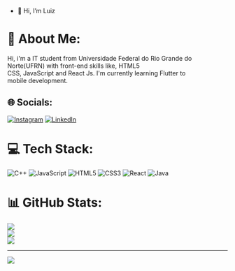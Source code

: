 - 👋 Hi, I’m Luiz
# 💫 About Me:
Hi, i'm a IT student from Universidade Federal do Rio Grande do Norte(UFRN) with front-end skills like, HTML5<br>CSS, JavaScript and React Js. I'm currently learning Flutter to<br>mobile development.


## 🌐 Socials:
[![Instagram](https://img.shields.io/badge/Instagram-%23E4405F.svg?logo=Instagram&logoColor=white)](https://instagram.com/@a_luizz21)
[![LinkedIn](https://img.shields.io/badge/LinkedIn-%230077B5.svg?logo=linkedin&logoColor=white)](https://linkedin.com/in/https://www.linkedin.com/in/luiz-augusto-920249180/)


# 💻 Tech Stack:
![C++](https://img.shields.io/badge/c++-%2300599C.svg?style=for-the-badge&logo=c%2B%2B&logoColor=white) 
![JavaScript](https://img.shields.io/badge/javascript-%23323330.svg?style=for-the-badge&logo=javascript&logoColor=%23F7DF1E) 
![HTML5](https://img.shields.io/badge/html5-%23E34F26.svg?style=for-the-badge&logo=html5&logoColor=white) 
![CSS3](https://img.shields.io/badge/css3-%231572B6.svg?style=for-the-badge&logo=css3&logoColor=white) 
![React](https://img.shields.io/badge/react-%2320232a.svg?style=for-the-badge&logo=react&logoColor=%2361DAFB) 
![Java](https://img.shields.io/badge/java-%23ED8B00.svg?style=for-the-badge&logo=java&logoColor=white)

# 📊 GitHub Stats:
![](https://github-readme-stats.vercel.app/api?username=LuizAugusto21&theme=dark&hide_border=false&include_all_commits=false&count_private=false)<br/>
![](https://github-readme-streak-stats.herokuapp.com/?user=LuizAugusto21&theme=dark&hide_border=false)<br/>
![](https://github-readme-stats.vercel.app/api/top-langs/?username=LuizAugusto21&theme=dark&hide_border=false&include_all_commits=false&count_private=false&layout=compact)

---
[![](https://visitcount.itsvg.in/api?id=LuizAugusto21&icon=0&color=0)](https://visitcount.itsvg.in)

